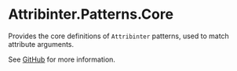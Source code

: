 # Attribinter.Patterns.Core

Provides the core definitions of `Attribinter` patterns, used to match attribute arguments.

See [GitHub](https://github.com/Attribinter/Attribinter.Patterns) for more information.